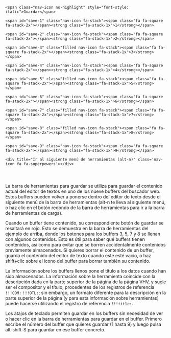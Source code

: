 
<div style="padding-bottom:8px;" class="toolbar" id="toolbar-2">

	<span class="nav-icon no-highlight" style="font-style: italic">Guardar</span>

	<span id="save-1" class="nav-icon fa-stack"><span class="fa fa-square fa-stack-2x"></span><strong class="fa-stack-1x">1</strong></span>

	<span id="save-2" class="nav-icon fa-stack"><span class="fa fa-square fa-stack-2x"></span><strong class="fa-stack-1x">2</strong></span>

	<span id="save-3" class="filled nav-icon fa-stack"><span class="fa fa-square fa-stack-2x"></span><strong class="fa-stack-1x">3</strong></span>

	<span id="save-4" class="nav-icon fa-stack"><span class="fa fa-square fa-stack-2x"></span><strong class="fa-stack-1x">4</strong></span>

	<span id="save-5" class="filled nav-icon fa-stack"><span class="fa fa-square fa-stack-2x"></span><strong class="fa-stack-1x">5</strong></span>

	<span id="save-6" class="nav-icon fa-stack"><span class="fa fa-square fa-stack-2x"></span><strong class="fa-stack-1x">6</strong></span>

	<span id="save-7" class="filled nav-icon fa-stack"><span class="fa fa-square fa-stack-2x"></span><strong class="fa-stack-1x">7</strong></span>

	<span id="save-8" class="filled nav-icon fa-stack"><span class="fa fa-square fa-stack-2x"></span><strong class="fa-stack-1x">8</strong></span>

	<span id="save-9" class="nav-icon fa-stack"><span class="fa fa-square fa-stack-2x"></span><strong class="fa-stack-1x">9</strong></span>

	<div title="Ir al siguiente menú de herramientas (alt-n)" class='nav-icon fa fa-superpowers'></div>

</div>

<br>

La barra de herramientas para guardar se utiliza para guardar el contenido actual del editor de textos en uno de los nueve buffers del buscador web.   Estos buffers pueden volver a ponerse dentro del editor de texto desde el siguiente menú de la barra de herramientas (<span class="keypress">alt-n</span> te lleva al siguiente menú, o haz clic en el botón redondo de la barra de herramientas para ir a la barra de herramientas de carga).

Cuando un buffer tiene contenido, su correspondiente botón de guardar se resaltará en rojo.  Esto se demuestra en la barra de herramientas del ejemplo
de arriba, donde los botones para los buffers 3, 5, 7 y 8 se llenan con algunos contenidos.  Esto es útil para saber qué buffers tienen
contenidos, así como para evitar que se borren accidentalmente
contenidos previamente almacenados.  Si quieres borrar el contenido de
un buffer, guarda el contenido del editor de texto cuando este esté vacío, o haz <span class="keypress">shift+clic</span> sobre el icono del buffer
para borrar también su contenido.

La información sobre los buffers llenos pone el título a los datos cuando han sido
almacenados.  La información sobre la herramienta coincide con la descripción dada en la parte superior de la página de
la página VHV, y suele ser el compositor y el título, procedentes de
los registros de referencia <code class="mine">!!!COM:</code> <code class="mine">!!!OTL:</code>; sin embargo, un formato diferente para la descripción
en la parte superior de la página (y para esta información sobre herramientas) puede hacerse utilizando el
registro de referencia <code class="mine">!!!title:</code>.

Los atajos de teclado permiten guardar en los buffers sin necesidad de ver
o hacer clic en la barra de herramientas para guardar en el buffer.  Primero escribe el número del
buffer que quieres guardar (<span class="keypress">1</span>
hasta
<span class="keypress">9</span>) y luego pulsa
<span class="keypress">alt-shift-S</span> para guardar en ese buffer concreto.
